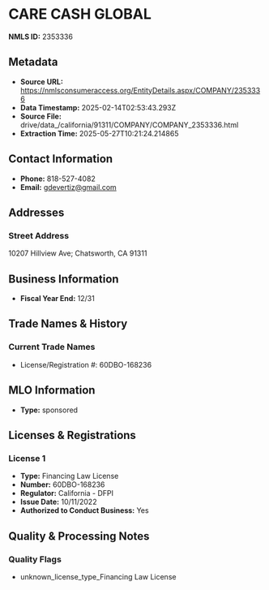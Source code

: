 # CARE CASH GLOBAL

**NMLS ID:** 2353336

## Metadata
- **Source URL:** https://nmlsconsumeraccess.org/EntityDetails.aspx/COMPANY/2353336
- **Data Timestamp:** 2025-02-14T02:53:43.293Z
- **Source File:** drive/data_/california/91311/COMPANY/COMPANY_2353336.html
- **Extraction Time:** 2025-05-27T10:21:24.214865

## Contact Information
- **Phone:** 818-527-4082
- **Email:** gdevertiz@gmail.com

## Addresses
### Street Address
10207 Hillview Ave; Chatsworth, CA 91311

## Business Information
- **Fiscal Year End:** 12/31

## Trade Names & History
### Current Trade Names
- License/Registration #: 60DBO-168236

## MLO Information
- **Type:** sponsored

## Licenses & Registrations

### License 1
- **Type:** Financing Law License
- **Number:** 60DBO-168236
- **Regulator:** California - DFPI
- **Issue Date:** 10/11/2022
- **Authorized to Conduct Business:** Yes

## Quality & Processing Notes
### Quality Flags
- unknown_license_type_Financing Law License
